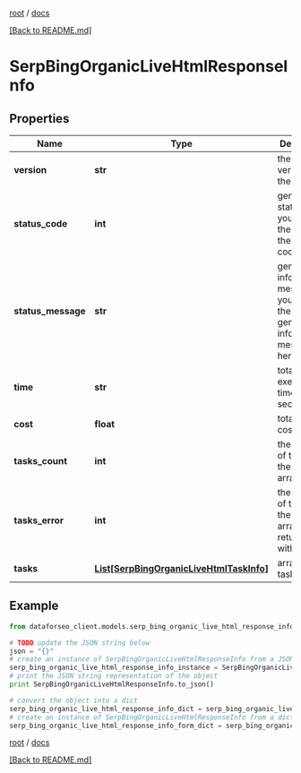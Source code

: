 [root](./../ "root") / [docs](./ "docs")

[[Back to README.md]](./../README.md "[Back to README.md]")

# SerpBingOrganicLiveHtmlResponseInfo

## Properties

Name | Type | Description | Notes
------------ | ------------- | ------------- | -------------
**version** | **str** | the current version of the API | [optional]
**status_code** | **int** | general status code you can find the full list of the response codes here | [optional]
**status_message** | **str** | general informational message you can find the full list of general informational messages here | [optional]
**time** | **str** | total execution time, seconds | [optional]
**cost** | **float** | total tasks cost, USD | [optional]
**tasks_count** | **int** | the number of tasks in the tasks array | [optional]
**tasks_error** | **int** | the number of tasks in the tasks array returned with an error | [optional]
**tasks** | [**List[SerpBingOrganicLiveHtmlTaskInfo]**](SerpBingOrganicLiveHtmlTaskInfo.md) | array of tasks | [optional]

## Example

```python
from dataforseo_client.models.serp_bing_organic_live_html_response_info import SerpBingOrganicLiveHtmlResponseInfo

# TODO update the JSON string below
json = "{}"
# create an instance of SerpBingOrganicLiveHtmlResponseInfo from a JSON string
serp_bing_organic_live_html_response_info_instance = SerpBingOrganicLiveHtmlResponseInfo.from_json(json)
# print the JSON string representation of the object
print SerpBingOrganicLiveHtmlResponseInfo.to_json()

# convert the object into a dict
serp_bing_organic_live_html_response_info_dict = serp_bing_organic_live_html_response_info_instance.to_dict()
# create an instance of SerpBingOrganicLiveHtmlResponseInfo from a dict
serp_bing_organic_live_html_response_info_form_dict = serp_bing_organic_live_html_response_info.from_dict(serp_bing_organic_live_html_response_info_dict)
```

  

[root](./../ "root") / [docs](./ "docs")

[[Back to README.md]](./../README.md "[Back to README.md]")